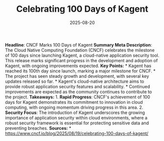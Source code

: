 ﻿---
title: Celebrating 100 Days of Kagent
date: '2025-08-20'
category: Markets
summary: ''
slug: celebrating 100 days of kagent
source_urls:
- https://www.cncf.io/blog/2025/08/19/celebrating-100-days-of-kagent/
seo:
  title: Celebrating 100 Days of Kagent | Hash n Hedge
  description: ''
  keywords:
  - news
  - markets
  - brief
---

**Headline**: CNCF Marks 100 Days of Kagent  **Summary Meta Description**: The Cloud Native Computing Foundation (CNCF) celebrates the milestone of 100 days since launching Kagent, a cloud-native application security tool. This release marks significant progress in the development and adoption of Kagent, with ongoing improvements expected.  **Key Points:**  * Kagent has reached its 100th day since launch, marking a major milestone for CNCF. * The project has seen steady growth and development, with several key updates released so far. * Kagent's cloud-native architecture aims to provide robust application security features and scalability. * Continued improvements are expected as the community continues to contribute to the project.  **Takeaways:**  1. **Rapid Progress**: CNCF's achievement of 100 days for Kagent demonstrates its commitment to innovation in cloud computing, with ongoing momentum driving progress in this area. 2. **Security Focus**: The introduction of Kagent underscores the growing importance of application security within cloud environments, where a robust security framework is essential for protecting sensitive data and preventing breaches.  **Sources:**  * https://www.cncf.io/blog/2025/08/19/celebrating-100-days-of-kagent/ 
